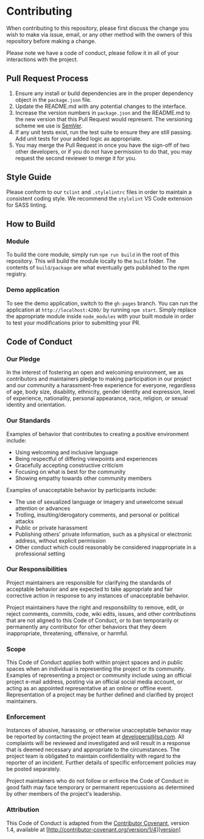# Contributing

When contributing to this repository, please first discuss the change you wish to make via issue,
email, or any other method with the owners of this repository before making a change. 

Please note we have a code of conduct, please follow it in all of your interactions with the project.

## Pull Request Process

1. Ensure any install or build dependencies are in the proper dependency object in the `package.json` file.
2. Update the README.md with any potential changes to the interface.
3. Increase the version numbers in `package.json` and the README.md to the new version that this Pull Request would represent. The versioning scheme we use is [SemVer](http://semver.org/).
4. If any unit tests exist, run the test suite to ensure they are still passing. Add unit tests for your added logic as appropriate.
4. You may merge the Pull Request in once you have the sign-off of two other developers, or if you do not have permission to do that, you may request the second reviewer to merge it for you.

## Style Guide

Please conform to our `tslint` and `.stylelintrc` files in order to maintain a consistent coding style. We recommend the `stylelint` VS Code extension for SASS linting.

## How to Build

### Module
To build the core module, simply run `npm run build` in the root of this repository. This will build the module locally to the `build` folder. The contents of `build/package` are what eventually gets published to the npm registry.

### Demo application
To see the demo application, switch to the `gh-pages` branch. You can run the application at `http://localhost:4200/` by running `npm start`. Simply replace the appropriate module inside `node_modules` with your built module in order to test your modifications prior to submitting your PR.

## Code of Conduct

### Our Pledge

In the interest of fostering an open and welcoming environment, we as
contributors and maintainers pledge to making participation in our project and
our community a harassment-free experience for everyone, regardless of age, body
size, disability, ethnicity, gender identity and expression, level of experience,
nationality, personal appearance, race, religion, or sexual identity and
orientation.

### Our Standards

Examples of behavior that contributes to creating a positive environment
include:

* Using welcoming and inclusive language
* Being respectful of differing viewpoints and experiences
* Gracefully accepting constructive criticism
* Focusing on what is best for the community
* Showing empathy towards other community members

Examples of unacceptable behavior by participants include:

* The use of sexualized language or imagery and unwelcome sexual attention or
advances
* Trolling, insulting/derogatory comments, and personal or political attacks
* Public or private harassment
* Publishing others' private information, such as a physical or electronic
  address, without explicit permission
* Other conduct which could reasonably be considered inappropriate in a
  professional setting

### Our Responsibilities

Project maintainers are responsible for clarifying the standards of acceptable
behavior and are expected to take appropriate and fair corrective action in
response to any instances of unacceptable behavior.

Project maintainers have the right and responsibility to remove, edit, or
reject comments, commits, code, wiki edits, issues, and other contributions
that are not aligned to this Code of Conduct, or to ban temporarily or
permanently any contributor for other behaviors that they deem inappropriate,
threatening, offensive, or harmful.

### Scope

This Code of Conduct applies both within project spaces and in public spaces
when an individual is representing the project or its community. Examples of
representing a project or community include using an official project e-mail
address, posting via an official social media account, or acting as an appointed
representative at an online or offline event. Representation of a project may be
further defined and clarified by project maintainers.

### Enforcement

Instances of abusive, harassing, or otherwise unacceptable behavior may be
reported by contacting the project team at developers@lsq.com. All
complaints will be reviewed and investigated and will result in a response that
is deemed necessary and appropriate to the circumstances. The project team is
obligated to maintain confidentiality with regard to the reporter of an incident.
Further details of specific enforcement policies may be posted separately.

Project maintainers who do not follow or enforce the Code of Conduct in good
faith may face temporary or permanent repercussions as determined by other
members of the project's leadership.

### Attribution

This Code of Conduct is adapted from the [Contributor Covenant][homepage], version 1.4,
available at [http://contributor-covenant.org/version/1/4][version]

[homepage]: http://contributor-covenant.org
[version]: http://contributor-covenant.org/version/1/4/
